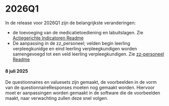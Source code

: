 # 2026Q1

In de release voor 2026Q1 zijn de belangrijkste veranderingen:
*  de toevoeging van de medicatietoediening en labuitslagen. Zie [Actiegerichte Indicatoren Readme](../resources/questionnaires/actiegerichte-indicatoren/readme.md)
*  De aanpassing in de zz_personeel; velden begin leerling verpleegkunidge en eind leerling verpleegkundigen 
worden samengevoegd tot een veld leerling verpleegkundigen. Zie [zz-personeel Readme](../resources/questionnaires/zz-personeel/readme.md)

#### 8 juli 2025
De questionnaires en valuesets zijn gemaakt, de voorbeelden in de vorm van de questionnaireResponses moeten nog gemaakt 
worden. Hiervoor moet er aanpassingen worden gemaakt in de software die de voorbeelden maakt, naar verwachting zullen 
deze snel volgen. 
